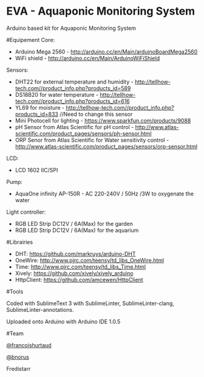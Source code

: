 EVA - Aquaponic Monitoring System
===============

Arduino based kit for Aquaponic Monitoring System

#Equipement
Core:

* Arduino Mega 2560 - http://arduino.cc/en/Main/arduinoBoardMega2560
* WiFi shield - http://arduino.cc/en/Main/ArduinoWiFiShield

Sensors:

* DHT22 for external temperature and humidity - http://tellhow-tech.com//product_info.php?products_id=589
* DS18B20 for water temperature - http://tellhow-tech.com//product_info.php?products_id=616
* YL69 for moisture - http://tellhow-tech.com//product_info.php?products_id=833 //Need to change this sensor
* Mini Photocell for lighting - https://www.sparkfun.com/products/9088
* pH Sensor from Atlas Scientific for pH control - http://www.atlas-scientific.com/product_pages/sensors/ph-sensor.html
* ORP Senor from Atlas Scientific for Water sensitivity control - http://www.atlas-scientific.com/product_pages/sensors/orp-sensor.html

LCD:

* LCD 1602 IIC/SPI

Pump:

* AquaOne infinity AP-150R - AC 220-240V / 50Hz /3W to oxygenate the water

Light controller:

* RGB LED Strip DC12V / 6A(Max) for the garden
* RGB LED Strip DC12V / 6A(Max) for the aquarium

#Librairies

* DHT: https://github.com/markruys/arduino-DHT
* OneWire: http://www.pjrc.com/teensy/td_libs_OneWire.html
* Time: http://www.pjrc.com/teensy/td_libs_Time.html
* Xively: https://github.com/xively/xively_arduino
* HttpClient: https://github.com/amcewen/HttpClient

#Tools

Coded with SublimeText 3 with SublimeLinter, SublimeLinter-clang, SublimeLinter-annotations.

Uploaded onto Arduino with Arduino IDE 1.0.5

#Team

[@francoishurtaud](https://twitter.com/francoishurtaud)

[@bnorus](https://twitter.com/bnorus)

Fredistarr
